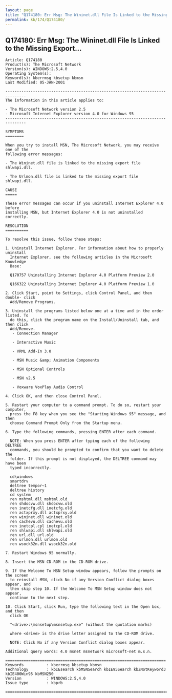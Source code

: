 ```yaml
---
layout: page
title: "Q174180: Err Msg: The Wininet.dll File Is Linked to the Missing Export..."
permalink: kb/174/Q174180/
---
```


## Q174180: Err Msg: The Wininet.dll File Is Linked to the Missing Export...

	Article: Q174180
	Product(s): The Microsoft Network
	Version(s): WINDOWS:2.5,4.0
	Operating System(s): 
	Keyword(s): kberrmsg kbsetup kbmsn
	Last Modified: 05-JAN-2001
	
	-------------------------------------------------------------------------------
	The information in this article applies to:
	
	- The Microsoft Network version 2.5 
	- Microsoft Internet Explorer version 4.0 for Windows 95 
	-------------------------------------------------------------------------------
	
	SYMPTOMS
	========
	
	When you try to install MSN, The Microsoft Network, you may receive one of the
	following error messages:
	
	- The Wininet.dll file is linked to the missing export file shlwapi.dll.
	
	- The Urlmon.dll file is linked to the missing export file shlwapi.dll.
	
	CAUSE
	=====
	
	These error messages can occur if you uninstall Internet Explorer 4.0 before
	installing MSN, but Internet Explorer 4.0 is not uninstalled correctly.
	
	RESOLUTION
	==========
	
	To resolve this issue, follow these steps:
	
	1. Uninstall Internet Explorer. For information about how to properly uninstall
	  Internet Explorer, see the following articles in the Microsoft Knowledge
	  Base:
	
	  Q170757 Uninstalling Internet Explorer 4.0 Platform Preview 2.0
	
	  Q166322 Uninstalling Internet Explorer 4.0 Platform Preview 1.0
	
	2. Click Start, point to Settings, click Control Panel, and then double- click
	  Add/Remove Programs.
	
	3. Uninstall the programs listed below one at a time and in the order listed. To
	  do this, click the program name on the Install/Uninstall tab, and then click
	  Add/Remove.
	   - Connection Manager
	
	   - Interactive Music
	
	   - VRML Add-In 3.0
	
	   - MSN Music &amp; Animation Components
	
	   - MSN Optional Controls
	
	   - MSN v2.5
	
	   - Voxware VoxPlay Audio Control
	
	4. Click OK, and then close Control Panel.
	
	5. Restart your computer to a command prompt. To do so, restart your computer,
	  press the F8 key when you see the "Starting Windows 95" message, and then
	  choose Command Prompt Only from the Startup menu.
	
	6. Type the following commands, pressing ENTER after each command.
	
	  NOTE: When you press ENTER after typing each of the following DELTREE
	  commands, you should be prompted to confirm that you want to delete the
	  folder. If this prompt is not displayed, the DELTREE command may have been
	  typed incorrectly.
	
	  cd\windows
	  smartdrv
	  deltree tempor~1
	  deltree history
	  cd system
	  ren mshtml.dll mshtml.old
	  ren shdocvw.dll shdocvw.old
	  ren inetcfg.dll inetcfg.old
	  ren actxprxy.dll actxprxy.old
	  ren wininet.dll wininet.old
	  ren cachevu.dll cachevu.old
	  ren inetcpl.cpl inetcpl.old
	  ren shlwapi.dll shlwapi.old
	  ren url.dll url.old
	  ren urlmon.dll urlmon.old
	  ren wsock32n.dll wsock32n.old
	
	7. Restart Windows 95 normally.
	
	8. Insert the MSN CD-ROM in the CD-ROM drive.
	
	9. If the Welcome To MSN Setup window appears, follow the prompts on the screen
	  to reinstall MSN, click No if any Version Conflict dialog boxes appear, and
	  then skip step 10. If the Welcome To MSN Setup window does not appear,
	  continue to the next step.
	
	10. Click Start, click Run, type the following text in the Open box, and then
	  click OK
	
	  "<drive>:\msnsetup\msnsetup.exe" (without the quotation marks)
	
	  where <drive> is the drive letter assigned to the CD-ROM drive.
	
	  NOTE: Click No if any Version Conflict dialog boxes appear.
	
	Additional query words: 4.0 msnet msnetwork microsoft-net m.s.n.
	
	======================================================================
	Keywords          : kberrmsg kbsetup kbmsn 
	Technology        : kbIEsearch kbMSNSearch kbIE95Search kbZNotKeyword3 kbIE400Win95 kbMSN250
	Version           : WINDOWS:2.5,4.0
	Issue type        : kbprb
	
	=============================================================================
	
